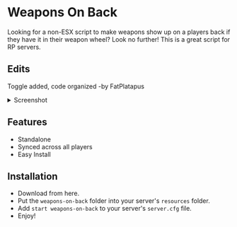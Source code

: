 # Weapons On Back

Looking for a non-ESX script to make weapons show up on a players back if they have it in their weapon wheel? Look no further! This is a great script for RP servers.

## Edits
 
Toggle added, code organized -by FatPlatapus


<details>
<summary>Screenshot</summary>
<br>

![weaponsonback|690x388](https://i.imgur.com/MkmBlws.jpg)

(notice the cops with weapons on their backs)

</details>

## Features

- Standalone
- Synced across all players
- Easy Install

## Installation

- Download from here.
- Put the ``weapons-on-back`` folder into your server's ``resources`` folder.
- Add ``start weapons-on-back`` to your server's ``server.cfg`` file.
- Enjoy!


